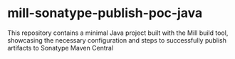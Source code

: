 # mill-sonatype-publish-poc-java
This repository contains a minimal Java project built with the Mill build tool, showcasing the necessary configuration and steps to successfully publish artifacts to Sonatype Maven Central
